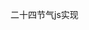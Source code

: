 <!--
 * @Description: 
 * @Version: 1.0.0
 * @Author: lax
 * @Date: 2022-02-26 14:15:25
 * @LastEditors: lax
 * @LastEditTime: 2022-08-25 23:26:56
 * @FilePath: \tao_solar_terms\readme.md
-->

<!-- TODO -->

二十四节气js实现

